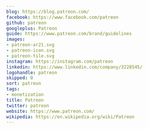 ```yaml
---
blog: https://blog.patreon.com/
facebook: https://www.facebook.com/patreon
github: patreon
googleplus: Patreon
guide: https://www.patreon.com/brand/guidelines
images:
- patreon-ar21.svg
- patreon-icon.svg
- patreon-tile.svg
instagram: https://instagram.com/patreon
linkedin: https://www.linkedin.com/company/3228545/
logohandle: patreon
skipped: 0
sort: patreon
tags:
- monetization
title: Patreon
twitter: patreon
website: https://www.patreon.com/
wikipedia: https://en.wikipedia.org/wiki/Patreon
---
```


